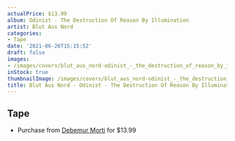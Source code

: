 ```yaml
---
actualPrice: $13.99
album: Odinist - The Destruction Of Reason By Illumination
artist: Blut Aus Nord
categories:
- Tape
date: '2021-06-26T15:15:52'
draft: false
images:
- /images/covers/blut_aus_nord-odinist_-_the_destruction_of_reason_by_illumination.jpg
inStock: true
thumbnailImage: /images/covers/blut_aus_nord-odinist_-_the_destruction_of_reason_by_illumination-thumb.jpg
title: Blut Aus Nord - Odinist - The Destruction Of Reason By Illumination
---
```


## Tape
* Purchase from [Debemur Morti](https://debemurmorti.aisamerch.com/item/99600) for $13.99
